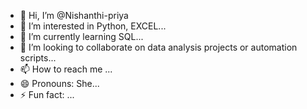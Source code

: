 - 👋 Hi, I’m @Nishanthi-priya
- 👀 I’m interested in Python, EXCEL...
- 🌱 I’m currently learning SQL...
- 💞️ I’m looking to collaborate on data analysis projects or automation scripts...
- 📫 How to reach me ...
- 😄 Pronouns: She...
- ⚡ Fun fact: ...

<!---
Nishanthi-priya/Nishanthi-priya is a ✨ special ✨ repository because its `README.md` (this file) appears on your GitHub profile.
You can click the Preview link to take a look at your changes.
--->
